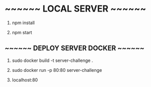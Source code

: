 # ~~~~~~ LOCAL SERVER ~~~~~~

1. npm install

2. npm start

## ~~~~~~ DEPLOY SERVER DOCKER ~~~~~~

1. sudo docker build -t server-challenge .

2. sudo docker run -p 80:80 server-challenge

3. localhost:80